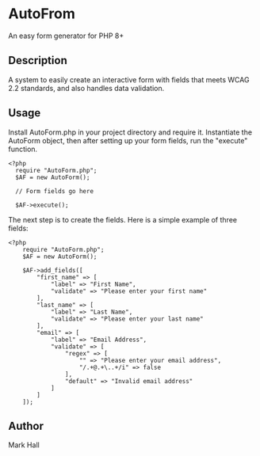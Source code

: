 # AutoFrom

An easy form generator for PHP 8+

## Description

A system to easily create an interactive form with fields that meets WCAG 2.2 standards, and also
handles data validation.

## Usage

Install AutoForm.php in your project directory and require it. Instantiate the AutoForm object, then
after setting up your form fields, run the "execute" function.

```
<?php
  require "AutoForm.php";
  $AF = new AutoForm();

  // Form fields go here

  $AF->execute();
```

The next step is to create the fields. Here is a simple example of three fields:

```
<?php
    require "AutoForm.php";
    $AF = new AutoForm();

    $AF->add_fields([
        "first_name" => [
            "label" => "First Name",
            "validate" => "Please enter your first name"
        ],
        "last_name" => [
            "label" => "Last Name",
            "validate" => "Please enter your last name"
        ],
        "email" => [
            "label" => "Email Address",
            "validate" => [
                "regex" => [
                    "" => "Please enter your email address",
                    "/.+@.+\..+/i" => false
                ],
                "default" => "Invalid email address"
            ]
        ]
    ]);
```

## Author

Mark Hall

